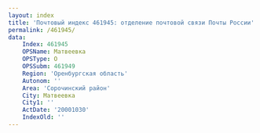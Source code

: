 ```yaml
---
layout: index
title: 'Почтовый индекс 461945: отделение почтовой связи Почты России'
permalink: /461945/
data:
    Index: 461945
    OPSName: Матвеевка
    OPSType: О
    OPSSubm: 461949
    Region: 'Оренбургская область'
    Autonom: ''
    Area: 'Сорочинский район'
    City: Матвеевка
    City1: ''
    ActDate: '20001030'
    IndexOld: ''
---
```


